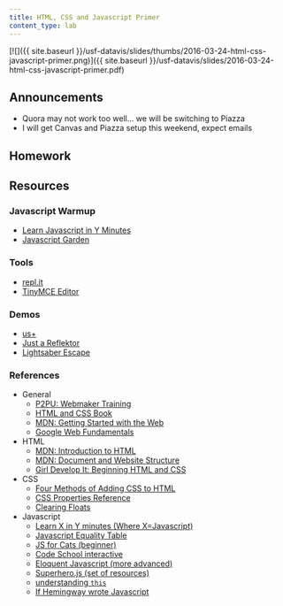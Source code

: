 ```yaml
---
title: HTML, CSS and Javascript Primer
content_type: lab
---
```


[![]({{ site.baseurl }}/usf-datavis/slides/thumbs/2016-03-24-html-css-javascript-primer.png)]({{ site.baseurl }}/usf-datavis/slides/2016-03-24-html-css-javascript-primer.pdf)

## Announcements

* Quora may not work too well... we will be switching to Piazza
* I will get Canvas and Piazza setup this weekend, expect emails

## Homework

<script src="https://gist.github.com/Jay-Oh-eN/1f0761e5a9629430c0df.js"></script>

<!-- # Notes

## How the Web works

### URLs: Addresses and apartment complexes

![Running three servers on a single host](/assets/img/notes/three_servers.png)

![Three different web pages](/assets/img/notes/three_browsers.png)

## Why Javascript? Why the Web?

## HTML, CSS, and Javascript Walk into a Bar...

## Layout: HTML
### Tags

## Style: CSS

## Action: Javascript

## Data Structures

```javascript
// local variable
var my_variable = 5;

// global variable
my_global_variable = 9;

console.log(window.my_global_variable);
// => 9

var a_list =  [1,2,3,4];
```

```
[1, 2, 3].forEach(function(x) {
       console.log(x);
})
```

## Iteration

```javascript
for(var i = 0; i < a_list.length; i++) {
  console.log(i);
}
```

```javascript
a_list.map(function(x) { return x * x } );
```

## Functions

##

<a class="jsbin-embed" href="https://jsbin.com/timizo/embed?html,output">JS Bin on jsbin.com</a><script src="https://static.jsbin.com/js/embed.min.js?3.35.11"></script>

## Asynchrony

```javascript

var timer = function() {
       setTimeout(function() {
           console.log('stop');
       }, 5000);

       console.log('start');
};

timer();
```

## Callbacks

## Events

## Timeout

##

## What is Javascript?


## Why Javascript?

* Accessibility
* Interactivity
*

## The DOM

## Functions

## Interactivity

### Forms

### Events

#### Event Loop

#### Callbacks

#### jQuery

### APIs and Libraries

## Interaction
 -->


## Resources

### Javascript Warmup

* [Learn Javascript in Y Minutes][inxmin]
* [Javascript Garden][garden]

### Tools

* [repl.it](https://repl.it/languages)
* [TinyMCE Editor](https://www.tinymce.com/)

### Demos

* [us+](http://www.wired.co.uk/news/archive/2014-01/08/face-tracking-app/viewgallery/vm81903116)
* [Just a Reflektor](https://www.chromeexperiments.com/experiment/just-a-reflektor)
* [Lightsaber Escape](https://lightsaber.withgoogle.com/)

### References

* General
    * [P2PU: Webmaker Training](https://training.webmakerprototypes.org/en/)
    * [HTML and CSS Book](http://www.htmlandcssbook.com/)
    * [MDN: Getting Started with the Web](https://developer.mozilla.org/en-US/Learn/Getting_started_with_the_web)
    * [Google Web Fundamentals](https://developers.google.com/web/fundamentals)
* HTML
    * [MDN: Introduction to HTML](https://developer.mozilla.org/en-US/docs/Web/Guide/HTML/Introduction)
    * [MDN: Document and Website Structure](https://developer.mozilla.org/en-US/Learn/HTML/Introduction_to_HTML/Document_and_website_structure)
    * [Girl Develop It: Beginning HTML and CSS](http://girldevelopit.github.io/gdi-core-html-css/class1.html)
* CSS
    * [Four Methods of Adding CSS to HTML](http://matthewjamestaylor.com/blog/adding-css-to-html-with-link-embed-inline-and-import)
    * [CSS Properties Reference](https://developer.mozilla.org/en-US/docs/Web/CSS/CSS_Properties_Reference)
    * [Clearing Floats](http://www.sitepoint.com/clearing-floats-overview-different-clearfix-methods/)
* Javascript
    * [Learn X in Y minutes (Where X=Javascript)](https://learnxinyminutes.com/docs/javascript/)
    * [Javascript Equality Table](https://dorey.github.io/JavaScript-Equality-Table/)
    * [JS for Cats (beginner)][jscats]
    * [Code School interactive][codeschool]
    * [Eloquent Javascript (more advanced)][eloquent]
    * [Superhero.js (set of resources)][supjs]
    * [understanding `this`][this]
    * [If Hemingway wrote Javascript](https://www.nostarch.com/hemingway)

[jscats]: http://jsforcats.com/
[eloquent]: http://eloquentjavascript.net/
[supjs]: http://superherojs.com/
[codeschool]: https://www.codeschool.com/paths/javascript
[inxmin]: http://learnxinyminutes.com/docs/javascript/
[garden]: https://bonsaiden.github.io/JavaScript-Garden/
[this]: http://tomhicks.github.io/code/2014/08/11/some-of-this.html
